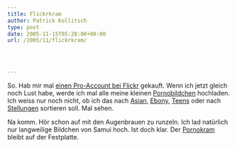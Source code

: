 ```yaml
---
title: Flickrkram
author: Patrick Kollitsch
type: post
date: 2005-11-15T05:28:00+00:00
url: /2005/11/flickrkram/




---
```

So. Hab mir mal [einen Pro-Account bei Flickr][1] gekauft. Wenn ich jetzt gleich noch Lust habe, werde ich mal alle meine kleinen [Pornobildchen][1] hochladen. Ich weiss nur noch nicht, ob ich das nach [Asian][2], [Ebony][3], [Teens][4] oder nach [Stellungen][5] sortieren soll. Mal sehen.

Na komm. Hör schon auf mit den Augenbrauen zu runzeln. Ich lad natürlich nur langweilige Bildchen von Samui hoch. Ist doch klar. Der [Pornokram][6] bleibt auf der Festplatte.

 [1]: http://www.flickr.com/photos/schreibblogade/
 [2]: http://www.flickr.com/photos/schreibblogade/sets/1371811/
 [3]: http://www.flickr.com/photos/schreibblogade/sets/1371817/
 [4]: http://www.flickr.com/photos/schreibblogade/sets/1371824/
 [5]: http://www.flickr.com/photos/schreibblogade/sets/1371813/
 [6]: http://www.flickr.com/photos/schreibblogade/sets/1371818/
